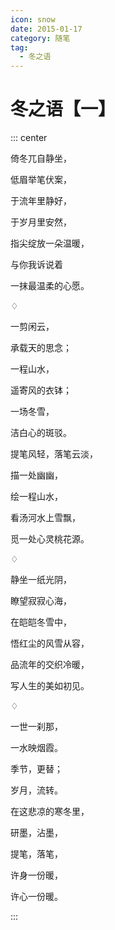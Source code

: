 ```yaml
---
icon: snow
date: 2015-01-17
category: 随笔
tag:
  - 冬之语
---
```


# 冬之语【一】

::: center

倚冬兀自静坐，

低眉举笔伏案，

于流年里静好，

于岁月里安然，

指尖绽放一朵温暖，

与你我诉说着

一抹最温柔的心愿。

♢

一剪闲云，

承载天的思念；

一程山水，

遥寄风的衣钵；

一场冬雪，

洁白心的斑驳。

提笔风轻，落笔云淡，

描一处幽幽，

绘一程山水，

看汤河水上雪飘，

觅一处心灵桃花源。

♢

静坐一纸光阴，

瞭望寂寂心海，

在皑皑冬雪中，

悟红尘的风雪从容，

品流年的交织冷暖，

写人生的美如初见。

♢

一世一刹那，

一水映烟霞。

季节，更替；

岁月，流转。

在这悲凉的寒冬里，

研墨，沾墨，

提笔，落笔，

许身一份暖，

许心一份暖。

:::
